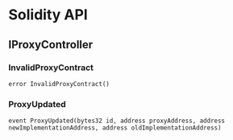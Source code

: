 # Solidity API

## IProxyController

### InvalidProxyContract

```solidity
error InvalidProxyContract()
```

### ProxyUpdated

```solidity
event ProxyUpdated(bytes32 id, address proxyAddress, address newImplementationAddress, address oldImplementationAddress)
```

